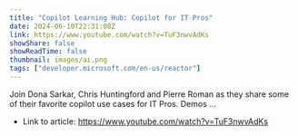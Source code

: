 ```yaml
---
title: "Copilot Learning Hub: Copilot for IT Pros"
date: 2024-06-10T22:31:08Z
link: https://www.youtube.com/watch?v=TuF3nwvAdKs
showShare: false
showReadTime: false
thumbnail: images/ai.png
tags: ["developer.microsoft.com/en-us/reactor"]
---
```

Join Dona Sarkar, Chris Huntingford and Pierre Roman as they share some of their favorite copilot use cases for IT Pros. Demos ...

- Link to article: https://www.youtube.com/watch?v=TuF3nwvAdKs